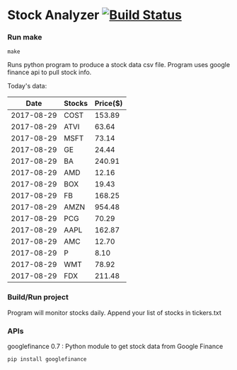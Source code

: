 # Stock Analyzer [![Build Status](https://travis-ci.org/ogoyal/StockAnalyzer.svg?branch=master)](https://travis-ci.org/ogoyal/StockAnalyzer)

### Run make
```
make
```

Runs python program to produce a stock data csv file. Program uses google finance api to pull stock info.

Today's data:

| Date| Stocks| Price($) | 
| --- | --- | ---  | 
| 2017-08-29| COST| 153.89 | 
| 2017-08-29| ATVI| 63.64 | 
| 2017-08-29| MSFT| 73.14 | 
| 2017-08-29| GE| 24.44 | 
| 2017-08-29| BA| 240.91 | 
| 2017-08-29| AMD| 12.16 | 
| 2017-08-29| BOX| 19.43 | 
| 2017-08-29| FB| 168.25 | 
| 2017-08-29| AMZN| 954.48 | 
| 2017-08-29| PCG| 70.29 | 
| 2017-08-29| AAPL| 162.87 | 
| 2017-08-29| AMC| 12.70 | 
| 2017-08-29| P| 8.10 | 
| 2017-08-29| WMT| 78.92 | 
| 2017-08-29| FDX| 211.48 | 

### Build/Run project

Program will monitor stocks daily. Append your list of stocks in tickers.txt

### APIs
googlefinance 0.7 : Python module to get stock data from Google Finance

```
pip install googlefinance
```

